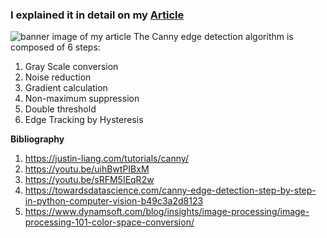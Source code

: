 ### I explained it in detail on my [Article](https://medium.com/@rohit-krishna/coding-canny-edge-detection-algorithm-from-scratch-in-python-232e1fdceac7)
<img src="https://miro.medium.com/max/720/1*fBIv-OhDmeWM4oLEYtKkJw.webp" alt="banner image of my article">
The Canny edge detection algorithm is composed of 6 steps:

1. Gray Scale conversion
2. Noise reduction
3. Gradient calculation
4. Non-maximum suppression
5. Double threshold
6. Edge Tracking by Hysteresis


**Bibliography**
1. https://justin-liang.com/tutorials/canny/
2. https://youtu.be/uihBwtPIBxM
3. https://youtu.be/sRFM5IEqR2w
4. https://towardsdatascience.com/canny-edge-detection-step-by-step-in-python-computer-vision-b49c3a2d8123
5. https://www.dynamsoft.com/blog/insights/image-processing/image-processing-101-color-space-conversion/
